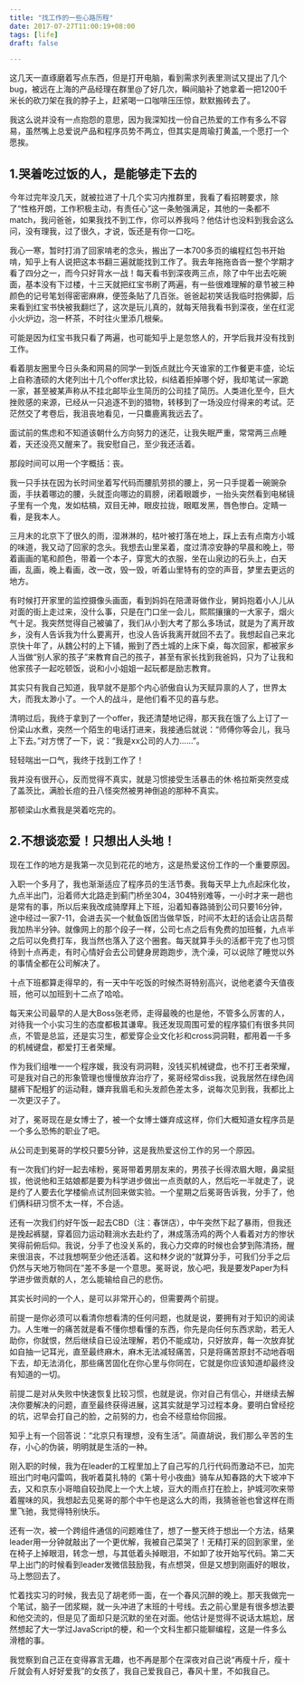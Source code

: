 ```yaml
---
title: "找工作的一些心路历程"
date: 2017-07-27T11:00:19+08:00
tags: [life]
draft: false

---
```


这几天一直琢磨着写点东西，但是打开电脑，看到需求列表里测试又提出了几个bug，被远在上海的产品经理在群里@了好几次，瞬间脑补了她拿着一把1200千米长的砍刀架在我的脖子上，赶紧喝一口咖啡压压惊，默默搬砖去了。
<!--more-->

我这么说并没有一点抱怨的意思，因为我深知找一份自己热爱的工作有多么不容易，虽然嘴上总爱说产品和程序员势不两立，但其实是周瑜打黄盖,一个愿打一个愿挨。

## 1.哭着吃过饭的人，是能够走下去的

今年过完年没几天，就被拉进了十几个实习内推群里，我看了看招聘要求，除了“性格开朗，工作积极主动，有责任心”这一条勉强满足，其他的一条都不match，我问爸爸，如果我找不到工作，你可以养我吗？他估计也没料到我会这么问，没有理我，过了很久，才说，饭还是有你一口吃。

我心一寒，暂时打消了回家啃老的念头，搬出了一本700多页的编程红包书开始啃，知乎上有人说把这本书翻三遍就能找到工作了。我去年拖拖沓沓一整个学期才看了四分之一，而今只好背水一战！每天看书到深夜两三点，除了中午出去吃碗面，基本没有下过楼，十三天就把红宝书刷了两遍，有一些很难理解的章节被三种颜色的记号笔划得密密麻麻，便签条贴了几百张。爸爸起初笑话我临时抱佛脚，后来看到红宝书快被我翻烂了，这次是玩儿真的，就每天陪我看书到深夜，坐在红泥小火炉边，泡一杯茶，不时往火里添几根柴。

可能是因为红宝书我只看了两遍，也可能知乎上是忽悠人的，开学后我并没有找到工作。

看着朋友圈里今日头条和网易的同学一到饭点就比今天谁家的工作餐更丰盛，论坛上自称渣硕的大佬列出十几个offer求比较，纠结着拒掉哪个好，我却笔试一家跪一家，甚至被某声称从不挂北邮毕业生简历的公司挂了简历。人类进化至今，巨大挫败感的来源，已经从一只追逐不到的猎物，转移到了一场没应付得来的考试。茫茫然交了考卷后，我沮丧地看见，一只麋鹿离我远去了。

面试前的焦虑和不知道该朝什么方向努力的迷茫，让我失眠严重，常常两三点睡着，天还没亮又醒来了。我安慰自己，至少我还活着。

那段时间可以用一个字概括：丧。

我一只手扶在因为长时间坐着写代码而腰肌劳损的腰上，另一只手提着一碗豌杂面，手扶着哪边的腰，头就歪向哪边的肩膀，闭着眼踱步，一抬头突然看到电梯镜子里有一个鬼，发如枯槁，双目无神，眼皮拉拢，眼眶发黑，唇色惨白。定睛一看，是我本人。

三月末的北京下了很久的雨，湿淋淋的，枯叶被打落在地上，踩上去有点南方小城的味道，我又动了回家的念头。我想去山里呆着，度过清凉安静的早晨和晚上，带着画画的笔和颜色，带着一个本子，穿宽大的衣服，坐在山泉边的石头上，白天画，乱画，晚上看画，改一改，毁一毁，听着山里特有的空的声音，梦里去更远的地方。

有时候打开家里的监控摄像头画面，看到妈妈在陪潇哥做作业，舅妈抱着小人儿从对面的街上走过来，没什么事，只是在门口坐一会儿，熙熙攘攘的一大家子，烟火气十足。我突然觉得自己被骗了，我们从小到大考了那么多场试，就是为了离开故乡，没有人告诉我为什么要离开，也没人告诉我离开就回不去了。我想起自己来北京快十年了，从魏公村的上下铺，搬到了西土城的上床下桌，每次回家，都被家乡人当做“别人家的孩子”来教育自己的孩子，甚至有家长找到我爸妈，只为了让我和他家孩子一起吃顿饭，说和小小姐姐一起玩都是励志教育。

其实只有我自己知道，我早就不是那个内心骄傲自认为天赋异禀的人了，世界太大，而我太渺小了。一个人的战斗，是他们看不见的喜与悲。

清明过后，我终于拿到了一个offer，我还清楚地记得，那天我在饿了么上订了一份梁山水煮，突然一个陌生的电话打进来，我接通后就说：“师傅你等会儿，我马上下去。”对方愣了一下，说：“我是xx公司的人力……”。

轻轻喘出一口气，我终于找到工作了！

我并没有很开心，反而觉得不真实，就是习惯接受生活暴击的休·格拉斯突然变成了盖茨比，满脸长痘的丑八怪突然被男神倒追的那种不真实。

那顿梁山水煮我是哭着吃完的。

## 2.不想谈恋爱！只想出人头地！
现在工作的地方是我第一次见到花花的地方，这是热爱这份工作的一个重要原因。

入职一个多月了，我也渐渐适应了程序员的生活节奏。我每天早上九点起床化妆，九点半出门，沿着师大北路走到蓟门桥坐304，304特别难等，一小时才来一趟也是常有的事，所以后来我改成骑摩拜上下班，沿着知春路骑到公司只要16分钟，途中经过一家7-11，会进去买一个鱿鱼饭团当做早饭，时间不太赶的话会让店员帮我加热半分钟。就像网上的那个段子一样，公司七点之后有免费的加班餐，九点半之后可以免费打车，我当然也落入了这个圈套。每天就算手头的活都干完了也习惯待到十点再走，有时心情好会去公司健身房跑跑步，洗个澡，可以说除了睡觉以外的事情全都在公司解决了。

十点下班都算走得早的，有一天中午吃饭的时候杰哥特别高兴，说他老婆今天值夜班，他可以加班到十二点了哈哈。

每天来公司最早的人是大Boss张老师，走得最晚的也是他，不管多么厉害的人，对待我一个小实习生的态度都极其谦卑。我还发现周围可爱的程序猿们有很多共同点，不管是总监，还是实习生，都爱穿企业文化衫和cross洞洞鞋，都用着一千多的机械键盘，都爱打王者荣耀。

作为我们组唯一一个程序媛，我没有洞洞鞋，没钱买机械键盘，也不打王者荣耀，可是我对自己的形象管理也慢慢放弃治疗了，冕哥经常diss我，说我居然在绿色阔腿裤下配粗犷的运动鞋，嫌弃我眉毛和头发颜色差太多，说每次见到我，我都比上一次更汉子了。

对了，冕哥现在是女博士了，被一个女博士嫌弃成这样，你们大概知道女程序员是一个多么恐怖的职业了吧。

从公司走到冕哥的学校只要5分钟，这是我热爱这份工作的另一个原因。

有一次我们约好一起去嗦粉，冕哥带着男朋友来的，男孩子长得浓眉大眼，鼻梁挺拔，他说他和王姑娘都是要为科学进步做出一点贡献的人，然后吃一半就走了，说是约了人要去化学楼偷点试剂回来做实验。一个星期之后冕哥告诉我，分手了，他们俩科研习惯不太一样，不合适。

还有一次我们约好午饭一起去CBD（注：春饼店），中午突然下起了暴雨，但我还是挽起裤腿，穿着回力运动鞋淌水去赴约了，淋成落汤鸡的两个人看着对方的惨状笑得前俯后仰。我说，分手了也没关系的，我心力交瘁的时候也会梦到陈清扬，醒来很沮丧，不过我想啊至少他还活着。这和林夕说的“就算分手，可我们分手之后仍然与天地万物同在”差不多是一个意思。冕哥说，放心吧，我是要发Paper为科学进步做贡献的人，怎么能输给自己的悲伤。

其实长时间的一个人，是可以非常开心的，但需要两个前提。

前提一是你必须可以看清你想看清的任何问题，也就是说，要拥有对于知识的阅读力。人生唯一的痛苦就是看不懂你想看懂的东西，你先是向任何东西求助，若无人助你，你就恨，然后继续自已设法理解，若仍不能成功，只好放弃，每一次放弃犹如自抽一记耳光，直至最终麻木，麻木无法减轻痛苦，只是将痛苦原封不动地吞咽下去，却无法消化，那些痛苦固化在你心里与你同在，它就是你应该知道却最终没有知道的一切。

前提二是对从失败中快速恢复比较习惯，也就是说，你对自己有信心，并继续去解决你要解决的问题，直至最终获得进展，这其实就是学习过程本身。要明白曾经挖的坑，迟早会打自己的脸，之前努的力，也会不经意给你回报。

知乎上有一个回答说：“北京只有理想，没有生活”。简直胡说，我们那么辛苦的生存，小心的伪装，明明就是生活的一种。

刚入职的时候，我为在leader的工程里加上了自己写的几行代码而激动不已，加完班出门时电闪雷鸣，我听着莫扎特的《第十号小夜曲》骑车从知春路的大下坡冲下去，又和京东小哥暗自较劲爬上一个大上坡，豆大的雨点打在脸上，护城河吹来带着腥味的风，我想起去见冕哥的那个中午也是这么大的雨，我猜爸爸也曾这样在雨里飞驰，我觉得特别快乐。

还有一次，被一个跨组件通信的问题难住了，想了一整天终于想出一个方法，结果leader用一分钟就敲出了一个更优解，我被自己菜哭了！无精打采的回到家里，坐在椅子上掉眼泪，转念一想，与其低着头掉眼泪，不如卸了妆开始写代码。第二天早上出门的时候看到leader发微信鼓励我，有点想哭，但是又想到刚画好的眼妆，马上憋回去了。

忙着找实习的时候，我去见了胡老师一面，在一个春风沉醉的晚上。那天我做完一个笔试，脑子一团浆糊，就一头冲进了末班的十号线。去之前心里是有很多想法要和他交流的，但是见了面却只是沉默的坐在对面。他估计是觉得不说话太尴尬，居然想起了大一学过JavaScript的梗，和一个文科生都只能聊编程，这是一件多么滑稽的事。

我觉察到自己正在变得寡言无趣，也不再是那个在深夜对自己说“再瘦十斤，瘦十斤就会有人好好爱我”的女孩了，我自己爱我自己，春风十里，不如我自己。

